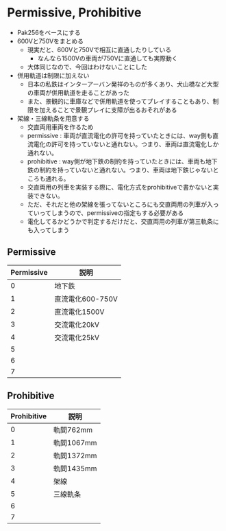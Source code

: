 # Permissive, Prohibitive

- Pak256をベースにする
- 600Vと750Vをまとめる
  - 現実だと、600Vと750Vで相互に直通したりしている
    - なんなら1500Vの車両が750Vに直通しても実際動く
  - 大体同じなので、今回はわけないことにした
- 併用軌道は制限に加えない
  - 日本の私鉄はインターアーバン発祥のものが多くあり、犬山橋など大型の車両が併用軌道を走ることがあった
  - また、景観的に車庫などで併用軌道を使ってプレイすることもあり、制限を加えることで景観プレイに支障が出るおそれがある
- 架線・三線軌条を用意する
  - 交直両用車両を作るため
  - permissive : 車両が直流電化の許可を持っていたときには、way側も直流電化の許可を持っていないと通れない。つまり、車両は直流電化しか通れない。
  - prohibitive : way側が地下鉄の制約を持っていたときには、車両も地下鉄の制約を持っていないと通れない。つまり、車両は地下鉄じゃないところも通れる。
  - 交直両用の列車を実装する際に、電化方式をprohibitiveで書かないと実装できない。
  - ただ、それだと他の架線を張ってないところにも交直両用の列車が入っていってしまうので、permissiveの指定もする必要がある
  - 電化してるかどうかで判定するだけだと、交直両用の列車が第三軌条にも入ってしまう

## Permissive

| Permissive | 説明 |
|------------|------|
| 0 | 地下鉄 |
| 1 | 直流電化600-750V |
| 2 | 直流電化1500V |
| 3 | 交流電化20kV |
| 4 | 交流電化25kV |
| 5 | |
| 6 | |
| 7 | |

## Prohibitive

| Prohibitive | 説明 |
|-------------|------|
| 0 | 軌間762mm |
| 1 | 軌間1067mm |
| 2 | 軌間1372mm |
| 3 | 軌間1435mm |
| 4 | 架線 |
| 5 | 三線軌条 |
| 6 | |
| 7 | |
